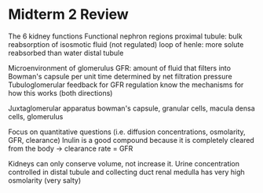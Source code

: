 Midterm 2 Review
==

The 6 kidney functions
Functional nephron regions
	proximal tubule: bulk reabsorption of isosmotic fluid (not regulated)
	loop of henle: more solute reabsorbed than water
	distal tubule

Microenvironment of glomerulus
GFR:
	amount of fluid that filters into Bowman's capsule per unit time
	determined by net filtration pressure
	Tubuloglomerular feedback for GFR regulation
		know the mechanisms for how this works (both directions)

Juxtaglomerular apparatus
	bowman's capsule, granular cells, macula densa cells, glomerulus

Focus on quantitative questions (i.e. diffusion concentrations, osmolarity, GFR, clearance)
	Inulin is a good compound because it is completely cleared from the body
		-> clearance rate = GFR

Kidneys can only conserve volume, not increase it.
	Urine concentration controlled in distal tubule and collecting duct
	renal medulla has very high osmolarity (very salty)


